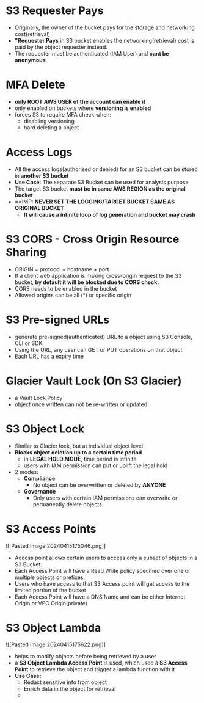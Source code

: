 

# S3 Requester Pays

- Originally, the owner of the bucket pays for the storage and networking cost(retrieval)
- **"Requester Pays** in S3 bucket enables the networking(retrieval) cost is paid by the object requester instead.
- The requester must be authenticated (IAM User) and **cant be anonymous**

# MFA Delete

- **only ROOT AWS USER of the account can enable it**
- only enabled on buckets where **versioning is enabled**
- forces S3 to require MFA check when:
	- disabling versioning
	- hard deleting a object

# Access Logs

- All the access logs(authorised or denied) for an S3 bucket can be stored in **another S3 bucket**
- **Use Case**: The separate S3 Bucket can be used for analysis purpose
- The target S3 bucket **must be in same AWS REGION as the original bucket**
- ==IMP: **NEVER SET THE LOGGING/TARGET BUCKET SAME AS ORIGINAL BUCKET**
	- **It will cause a infinite loop of log generation and bucket may crash**

# S3 CORS - Cross Origin Resource Sharing

- ORIGIN = protocol + hostname + port
- If a client web application is making cross-origin request to the S3 bucket, **by default it will be blocked due to CORS check.**
- CORS needs to be enabled in the bucket
- Allowed origins can be all (\*) or specific origin


# S3 Pre-signed URLs

- generate pre-signed(authenticated) URL to a object using S3 Console, CLI or SDK
- Using the URL, any user can GET or PUT operations on that object
- Each URL has a expiry time

# Glacier Vault Lock (On S3 Glacier)

- a Vault Lock Policy
- object once written can not be re-written or updated

# S3 Object Lock

- Similar to Glacier lock, but at individual object level
- **Blocks object deletion up to  a certain time period**
	- in **LEGAL HOLD MODE**, time period is infinite
	- users with IAM permission can put or uplift the legal hold
- 2 modes:
	- **Compliance**
		- No object can be overwritten or deleted by **ANYONE**
	- **Governance**
		- Only users with certain IAM permissions can overwrite or permanently delete objects


# S3 Access Points
![[Pasted image 20240415175046.png]]
- Access point allows certain users to access only a subset of objects in a S3 Bucket.
- Each Access Point will have a Read Write policy specified over one or multiple objects or prefixes.
- Users who have access to that S3 Access point will get access to the limited portion of the bucket
- Each Access Point will have a DNS Name and can be either Internet Origin or VPC Origin(private)



# S3 Object Lambda
![[Pasted image 20240415175622.png]]
- helps to modify objects before being retrieved by a user
- a **S3 Object Lambda Access Point** is used, which used a **S3 Access Point** to retrieve the object and trigger a lambda function with it
- **Use Case:**
	- Redact sensitive info from object
	- Enrich data in the object for retrieval
	- 